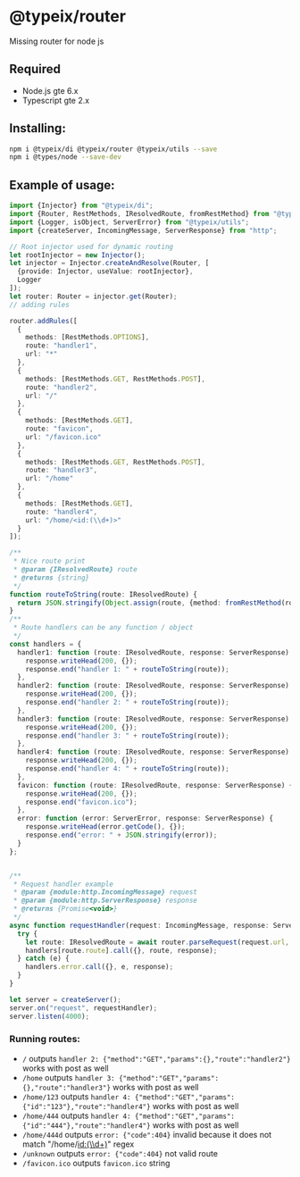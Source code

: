# @typeix/router

Missing router for node js

## Required
- Node.js gte 6.x
- Typescript gte 2.x

## Installing:
```bash
npm i @typeix/di @typeix/router @typeix/utils --save
npm i @types/node --save-dev
```

## Example of usage:
```typescript
import {Injector} from "@typeix/di";
import {Router, RestMethods, IResolvedRoute, fromRestMethod} from "@typeix/router";
import {Logger, isObject, ServerError} from "@typeix/utils";
import {createServer, IncomingMessage, ServerResponse} from "http";

// Root injector used for dynamic routing
let rootInjector = new Injector();
let injector = Injector.createAndResolve(Router, [
  {provide: Injector, useValue: rootInjector},
  Logger
]);
let router: Router = injector.get(Router);
// adding rules

router.addRules([
  {
    methods: [RestMethods.OPTIONS],
    route: "handler1",
    url: "*"
  },
  {
    methods: [RestMethods.GET, RestMethods.POST],
    route: "handler2",
    url: "/"
  },
  {
    methods: [RestMethods.GET],
    route: "favicon",
    url: "/favicon.ico"
  },
  {
    methods: [RestMethods.GET, RestMethods.POST],
    route: "handler3",
    url: "/home"
  },
  {
    methods: [RestMethods.GET],
    route: "handler4",
    url: "/home/<id:(\\d+)>"
  }
]);

/**
 * Nice route print
 * @param {IResolvedRoute} route
 * @returns {string}
 */
function routeToString(route: IResolvedRoute) {
  return JSON.stringify(Object.assign(route, {method: fromRestMethod(route.method)}));
}
/**
 * Route handlers can be any function / object
 */
const handlers = {
  handler1: function (route: IResolvedRoute, response: ServerResponse) {
    response.writeHead(200, {});
    response.end("handler 1: " + routeToString(route));
  },
  handler2: function (route: IResolvedRoute, response: ServerResponse) {
    response.writeHead(200, {});
    response.end("handler 2: " + routeToString(route));
  },
  handler3: function (route: IResolvedRoute, response: ServerResponse) {
    response.writeHead(200, {});
    response.end("handler 3: " + routeToString(route));
  },
  handler4: function (route: IResolvedRoute, response: ServerResponse) {
    response.writeHead(200, {});
    response.end("handler 4: " + routeToString(route));
  },
  favicon: function (route: IResolvedRoute, response: ServerResponse) {
    response.writeHead(200, {});
    response.end("favicon.ico");
  },
  error: function (error: ServerError, response: ServerResponse) {
    response.writeHead(error.getCode(), {});
    response.end("error: " + JSON.stringify(error));
  }
};


/**
 * Request handler example
 * @param {module:http.IncomingMessage} request
 * @param {module:http.ServerResponse} response
 * @returns {Promise<void>}
 */
async function requestHandler(request: IncomingMessage, response: ServerResponse) {
  try {
    let route: IResolvedRoute = await router.parseRequest(request.url, request.method, request.headers);
    handlers[route.route].call({}, route, response);
  } catch (e) {
    handlers.error.call({}, e, response);
  }
}

let server = createServer();
server.on("request", requestHandler);
server.listen(4000);
```

### Running routes:
- ```/```  outputs ```handler 2: {"method":"GET","params":{},"route":"handler2"}``` works with post as well
- ```/home```  outputs ```handler 3: {"method":"GET","params":{},"route":"handler3"}``` works with post as well
- ```/home/123```  outputs ```handler 4: {"method":"GET","params":{"id":"123"},"route":"handler4"}``` works with post as well
- ```/home/444```  outputs ```handler 4: {"method":"GET","params":{"id":"444"},"route":"handler4"}``` works with post as well
- ```/home/444d```  outputs ```error: {"code":404}``` invalid because it does not match  "/home/<id:(\\d+)>" regex
- ```/unknown```  outputs ```error: {"code":404}``` not valid route
- ```/favicon.ico```  outputs ```favicon.ico``` string
